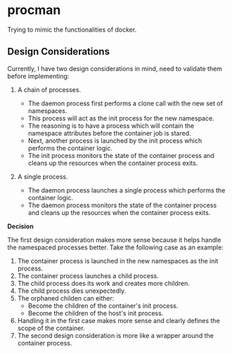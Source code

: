 # procman
Trying to mimic the functionalities of docker. 


## Design Considerations 

Currently, I have two design considerations in mind, need to validate them before implementing: 

1. A chain of processes. 
    - The daemon process first performs a clone call with the new set of namespaces. 
    - This process will act as the init process for the new namespace.
    - The reasoning is to have a process which will contain the namespace attributes before the container job is stared. 
    - Next, another process is launched by the init process which performs the container logic. 
    - The init process monitors the state of the container process and cleans up the resources when the container process exits. 

2. A single process. 
    - The daemon process launches a single process which performs the container logic. 
    - The daemon process monitors the state of the container process and cleans up the resources when the container process exits. 


**Decision**

The first design consideration makes more sense because it helps handle the namespaced processes better. Take the following case as an example: 

1. The container process is launched in the new namespaces as the init process. 
2. The container process launches a child process. 
3. The child process does its work and creates more children. 
4. The child process dies unexpectedly.
5. The orphaned childen can either:
    - Become the children of the container's init process. 
    - Become the children of the host's init process. 
6. Handling it in the first case makes more sense and clearly defines the scope of the container.
7. The second design consideration is more like a wrapper around the container process.
